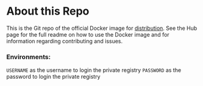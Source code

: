 # About this Repo

This is the Git repo of the official Docker image for [distribution](https://registry.hub.docker.com/_/registry/).
See the Hub page for the full readme on how to use the Docker image and for information
regarding contributing and issues.

### Environments:
`USERNAME` as the username to login the private registry
`PASSWORD` as the password to login the private registry
